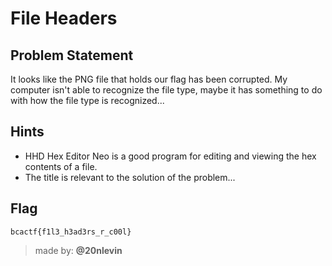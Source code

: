 # File Headers

## Problem Statement
It looks like the PNG file that holds our flag has been corrupted. My computer isn't able to recognize the file type, maybe it has something to do with how the file type is recognized...

## Hints
* HHD Hex Editor Neo is a good program for editing and viewing the hex contents of a file.
* The title is relevant to the solution of the problem...

## Flag
`bcactf{f1l3_h3ad3rs_r_c00l}`

> made by: **@20nlevin**
